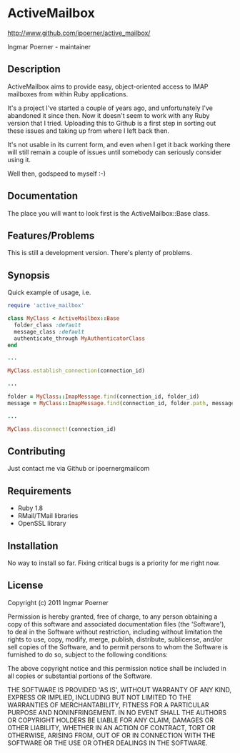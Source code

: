 ActiveMailbox
=============

<http://www.github.com/ipoerner/active_mailbox/>

Ingmar Poerner - maintainer


Description
-----------

ActiveMailbox aims to provide easy, object-oriented access to IMAP mailboxes
from within Ruby applications.

It's a project I've started a couple of years ago, and unfortunately I've
abandoned it since then. Now it doesn't seem to work with any Ruby version that
I tried. Uploading this to Github is a first step in sorting out these issues
and taking up from where I left back then.

It's not usable in its current form, and even when I get it back working there
will still remain a couple of issues until somebody can seriously consider
using it.

Well then, godspeed to myself :-)


Documentation
-------------

The place you will want to look first is the ActiveMailbox::Base class.


Features/Problems
-----------------

This is still a development version. There's plenty of problems.


Synopsis
--------

Quick example of usage, i.e.

```ruby
require 'active_mailbox'

class MyClass < ActiveMailbox::Base
  folder_class :default
  message_class :default
  authenticate_through MyAuthenticatorClass
end

...

MyClass.establish_connection(connection_id)

...

folder = MyClass::ImapMessage.find(connection_id, folder_id)
message = MyClass::ImapMessage.find(connection_id, folder.path, message_id)

...

MyClass.disconnect!(connection_id)
```


Contributing
------------

Just contact me via Github or ipoerner<at>gmail<dot>com


Requirements
------------

* Ruby 1.8
* RMail/TMail libraries
* OpenSSL library


Installation
------------

No way to install so far. Fixing critical bugs is a priority for me right now.


License
-------

Copyright (c) 2011 Ingmar Poerner

Permission is hereby granted, free of charge, to any person obtaining
a copy of this software and associated documentation files (the
'Software'), to deal in the Software without restriction, including
without limitation the rights to use, copy, modify, merge, publish,
distribute, sublicense, and/or sell copies of the Software, and to
permit persons to whom the Software is furnished to do so, subject to
the following conditions:

The above copyright notice and this permission notice shall be
included in all copies or substantial portions of the Software.

THE SOFTWARE IS PROVIDED 'AS IS', WITHOUT WARRANTY OF ANY KIND,
EXPRESS OR IMPLIED, INCLUDING BUT NOT LIMITED TO THE WARRANTIES OF
MERCHANTABILITY, FITNESS FOR A PARTICULAR PURPOSE AND NONINFRINGEMENT.
IN NO EVENT SHALL THE AUTHORS OR COPYRIGHT HOLDERS BE LIABLE FOR ANY
CLAIM, DAMAGES OR OTHER LIABILITY, WHETHER IN AN ACTION OF CONTRACT,
TORT OR OTHERWISE, ARISING FROM, OUT OF OR IN CONNECTION WITH THE
SOFTWARE OR THE USE OR OTHER DEALINGS IN THE SOFTWARE.

